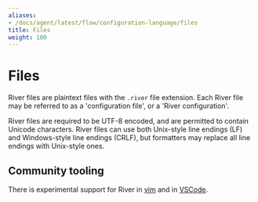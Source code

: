 ```yaml
---
aliases:
- /docs/agent/latest/flow/configuration-language/files
title: Files
weight: 100
---
```


# Files
River files are plaintext files with the `.river` file extension. Each River
file may be referred to as a 'configuration file', or a 'River configuration'.

River files are required to be UTF-8 encoded, and are permitted to contain
Unicode characters. River files can use both Unix-style line endings (LF) and
Windows-style line endings (CRLF), but formatters may replace all line endings
with Unix-style ones.

## Community tooling
There is experimental support for River in
[vim](https://github.com/rfratto/vim-river) and in
[VSCode](https://github.com/rfratto/vscode-river).

